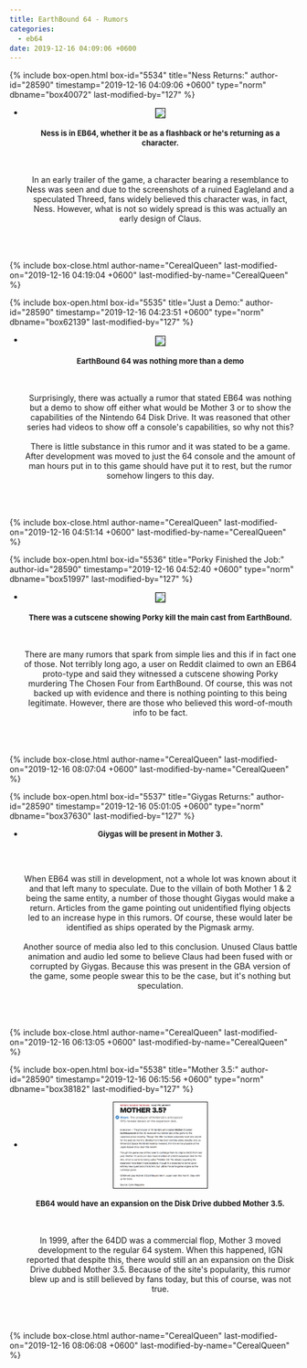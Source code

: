 ```yaml
---
title: EarthBound 64 - Rumors
categories:
  - eb64
date: 2019-12-16 04:09:06 +0600
---
```

{% include box-open.html box-id="5534" title="Ness Returns:" author-id="28590" timestamp="2019-12-16 04:09:06 +0600" type="norm" dbname="box40072" last-modified-by="127" %}
<ul class="pics"><li>
<center><a class="picleft" href="http://staff.starmen.net/eb64/images/1996/n_Early_Claus_2.jpg"><img src="http://staff.starmen.net/eb64/images/1996/n_Early_Claus_2.jpg" border="1" height="150" align="center" /></a>
<br /><br />
<b><font size="2">Ness is in EB64, whether it be as a flashback or he's returning as a character.<br /></font></b>

<br /><br /> 
In an early trailer of the game, a character bearing a resemblance to Ness was seen and due to the screenshots of a <a src="https://starmen.net/eb64/images/2000/n_World_Doomed_2.JPG" >ruined Eagleland</a> and a <a src="https://starmen.net/eb64/images/2000/n_Tazmily_Transformed.JPG" >speculated Threed,</a> fans widely believed this character was, in fact, Ness. However, what is not so widely spread is this was actually an early design of Claus.
<br /><br />
<br />
<br />
</center>
</li></ul>





{% include box-close.html author-name="CerealQueen" last-modified-on="2019-12-16 04:19:04 +0600" last-modified-by-name="CerealQueen" %}

{% include box-open.html box-id="5535" title="Just a Demo:" author-id="28590" timestamp="2019-12-16 04:23:51 +0600" type="norm" dbname="box62139" last-modified-by="127" %}
<ul class="pics"><li>
<center><a class="picleft" href="http://staff.starmen.net/eb64/images/1998/Hiroki-Chan.jpg"><img src="http://staff.starmen.net/eb64/images/1998/Hiroki-Chan.jpg" border="1" height="150" align="center" /></a>
<br /><br />
<b><font size="2">EarthBound 64 was nothing more than a demo<br /></font></b>

<br /><br /> 
Surprisingly, there was actually a rumor that stated EB64 was nothing but a demo to show off either what would be Mother 3 or to show the capabilities of the Nintendo 64 Disk Drive. It was reasoned that other series had videos to show off a console's capabilities, so why not this? <br /><br />There is little substance in this rumor and it was stated to be a game. After development was moved to just the 64 console and the amount of man hours put in to this game should have put it to rest, but the rumor somehow lingers to this day.
<br /><br />
<br />
<br />
</center>
</li></ul>





{% include box-close.html author-name="CerealQueen" last-modified-on="2019-12-16 04:51:14 +0600" last-modified-by-name="CerealQueen" %}

{% include box-open.html box-id="5536" title="Porky Finished the Job:" author-id="28590" timestamp="2019-12-16 04:52:40 +0600" type="norm" dbname="box51997" last-modified-by="127" %}
<ul class="pics"><li>
<center><a class="picleft" href="http://staff.starmen.net/eb64/images/2000/n_World_Doomed_2.JPG"><img src="http://staff.starmen.net/eb64/images/2000/n_World_Doomed_2.JPG" border="1" height="150" align="center" /></a>
<br /><br />
<b><font size="2">There was a cutscene showing Porky kill the main cast from EarthBound.<br /></font></b>

<br /><br /> 
There are many rumors that spark from simple lies and this if in fact one of those. Not terribly long ago, a <span title="Need to find thread">user on Reddit</span> claimed to own an EB64 proto-type and said they witnessed a cutscene showing Porky murdering The Chosen Four from EarthBound. Of course, this was not backed up with evidence and there is nothing pointing to this being legitimate. However, there are those who believed this word-of-mouth info to be fact.
<br /><br />
<br />
<br />
</center>
</li></ul>





{% include box-close.html author-name="CerealQueen" last-modified-on="2019-12-16 08:07:04 +0600" last-modified-by-name="CerealQueen" %}

{% include box-open.html box-id="5537" title="Giygas Returns:" author-id="28590" timestamp="2019-12-16 05:01:05 +0600" type="norm" dbname="box37630" last-modified-by="127" %}
<ul class="pics"><li>
<center>

<b><font size="2">Giygas will be present in Mother 3.<br /></font></b></center>
<br /><br />
<center>When EB64 was still in development, not a whole lot was known about it and that left many to speculate. Due to the villain of both Mother 1 & 2 being the same entity, a number of those thought Giygas would make a return. Articles from the game pointing out unidentified flying objects led to an increase hype in this rumors. Of course, these would later be identified as ships operated by the Pigmask army. <br /><br />Another source of media also led to this conclusion. Unused Claus battle animation and <a src="m3_790_scary.mp3" >audio</a> led some to believe Claus had been fused with or corrupted by Giygas. Because this was present in the GBA version of the game, some people swear this to be the case, but it's nothing but speculation.
<br /><br />
<br />
<br />
</center>
</li></ul>





{% include box-close.html author-name="CerealQueen" last-modified-on="2019-12-16 06:13:05 +0600" last-modified-by-name="CerealQueen" %}

{% include box-open.html box-id="5538" title="Mother 3.5:" author-id="28590" timestamp="2019-12-16 06:15:56 +0600" type="norm" dbname="box38182" last-modified-by="127" %}
<ul class="pics"><li>
<center><a class="picleft" href="mother35-ign.png"><img src="mother35-ign.png" border="1" height="150" align="center" /></a>
<br /><br />
<b><font size="2">EB64 would have an expansion on the Disk Drive dubbed Mother 3.5.<br /></font></b>

<br /><br /> 
In 1999, after the 64DD was a commercial flop, Mother 3 moved development to the regular 64 system. When this happened, IGN reported that despite this, there would still an an expansion on the Disk Drive dubbed Mother 3.5. Because of the site's popularity, this rumor blew up and is still believed by fans today, but this of course, was not true.
<br /><br />
<br />
<br />
</center>
</li></ul>





{% include box-close.html author-name="CerealQueen" last-modified-on="2019-12-16 08:06:08 +0600" last-modified-by-name="CerealQueen" %}
